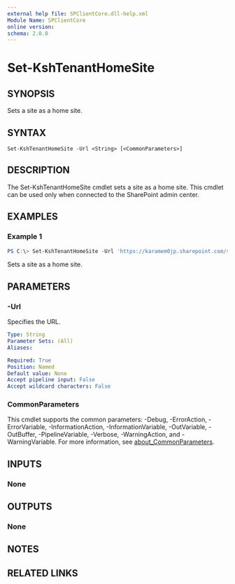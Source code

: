 ```yaml
---
external help file: SPClientCore.dll-help.xml
Module Name: SPClientCore
online version:
schema: 2.0.0
---
```


# Set-KshTenantHomeSite

## SYNOPSIS
Sets a site as a home site.

## SYNTAX

```
Set-KshTenantHomeSite -Url <String> [<CommonParameters>]
```

## DESCRIPTION
The Set-KshTenantHomeSite cmdlet sets a site as a home site.
This cmdlet can be used only when connected to the SharePoint admin center.

## EXAMPLES

### Example 1
```powershell
PS C:\> Set-KshTenantHomeSite -Url 'https://karamem0jp.sharepoint.com/sites/HomeSite'
```

Sets a site as a home site.

## PARAMETERS

### -Url
Specifies the URL.

```yaml
Type: String
Parameter Sets: (All)
Aliases:

Required: True
Position: Named
Default value: None
Accept pipeline input: False
Accept wildcard characters: False
```

### CommonParameters
This cmdlet supports the common parameters: -Debug, -ErrorAction, -ErrorVariable, -InformationAction, -InformationVariable, -OutVariable, -OutBuffer, -PipelineVariable, -Verbose, -WarningAction, and -WarningVariable. For more information, see [about_CommonParameters](http://go.microsoft.com/fwlink/?LinkID=113216).

## INPUTS

### None

## OUTPUTS

### None

## NOTES

## RELATED LINKS
